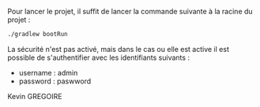 Pour lancer le projet, il suffit de lancer la commande suivante à la racine du projet :

```bash
./gradlew bootRun
```

La sécurité n'est pas activé, mais dans le cas ou elle est active il est possible de s'authentifier avec les identifiants suivants :

- username : admin
- password : paswword


Kevin GREGOIRE